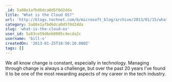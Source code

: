 ```yaml
---
_id: 5a88e1afbd6dca0d5f0d2dda
title: "What is the Cloud OS?"
url: 'http://blogs.technet.com/b/microsoft_blog/archive/2013/01/15/what-is-the-cloud-os.aspx?loc=zatfz_zTS3z&prod=zWSz_zWAz_zSCz_zWIz&tech=zCLz&prog=zOtprogz&type=zBLz&media=zOTmediaz'
category: 5a88e1afbd6dca0d5f0d2dda
slug: 'what-is-the-cloud-os'
user_id: 5a83ce59d6eb0005c4ecda2c
username: 'bill-s'
createdOn: '2013-01-25T18:50:10.000Z'
tags: []
---
```


We all know change is constant, especially in technology. Managing through change is always a challenge, but over the past 20 years I’ve found it to be one of the most rewarding aspects of my career in the tech industry.
